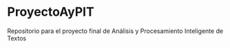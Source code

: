 # ProyectoAyPIT
Repositorio para el proyecto final de Análisis y Procesamiento Inteligente de Textos
